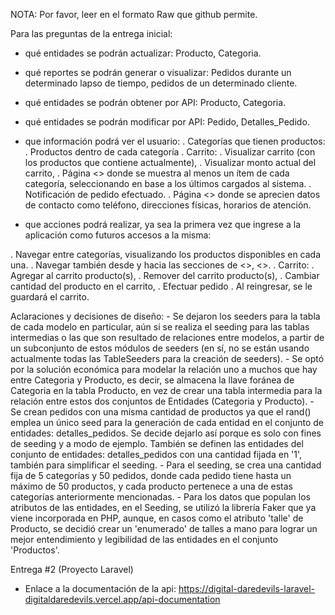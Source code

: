 NOTA: Por favor, leer en el formato Raw que github permite.

Para las preguntas de la entrega inicial:

- qué entidades se podrán actualizar: Producto, Categoria.
- qué reportes se podrán generar o visualizar: Pedidos durante un determinado lapso de tiempo, pedidos de un determinado cliente.
- qué entidades se podrán obtener por API: Producto, Categoria.
- qué entidades se podrán modificar por API: Pedido, Detalles_Pedido.

- que información podrá ver el usuario: 
 . Categorías que tienen productos:
	. Productos dentro de cada categoría
 . Carrito:
	. Visualizar carrito (con los productos que contiene actualmente),
	. Visualizar monto actual del carrito,
 . Página <<Home>> donde se muestra al menos un ítem de cada categoría, seleccionando en base a los últimos cargados al sistema.
 . Notificación de pedido efectuado.
 . Página <<Franquicias>> donde se aprecien datos de contacto como teléfono, direcciones físicas, horarios de atención.

- que acciones podrá realizar, ya sea la primera vez que ingrese a la aplicación como futuros accesos a la misma:

 . Navegar entre categorías, visualizando los productos disponibles en cada una.
 . Navegar también desde y hacia las secciones de <<Franquicias>>, <<Home>>.
 . Carrito:
	. Agregar al carrito producto(s),
	. Remover del carrito producto(s),
	. Cambiar cantidad del producto en el carrito,
	. Efectuar pedido
	. Al reingresar, se le guardará el carrito.
    
Aclaraciones y decisiones de diseño:
    - Se dejaron los seeders para la tabla de cada modelo en particular, aún si se realiza el seeding para las tablas intermedias o las que son resultado de relaciones entre modelos, a partir de un subconjunto de estos módulos de seeders (en sí, no se están usando actualmente todas las TableSeeders para la creación de seeders).
    - Se optó por la solución económica para modelar la relación uno a muchos que hay entre Categoria y Producto, es decir, se almacena la llave foránea de Categoria en la tabla Producto, en vez de crear una tabla intermedia para la relación entre estos dos conjuntos de Entidades (Categoria y Producto).
    - Se crean pedidos con una misma cantidad de productos ya que el rand() emplea un único seed para la generación de cada entidad en el conjunto de entidades: detalles_pedidos. Se decide dejarlo así porque es solo con fines de seeding y a modo de ejemplo. También se definen las entidades del conjunto de entidades: detalles_pedidos con una cantidad fijada en '1', también para simplificar el seeding.
    - Para el seeding, se crea una cantidad fija de 5 categorías y 50 pedidos, donde cada pedido tiene hasta un máximo de 50 productos, y cada producto pertenece a una de estas categorías anteriormente mencionadas.
    - Para los datos que populan los atributos de las entidades, en el Seeding, se utilizó la librería Faker que ya viene incorporada en PHP, aunque, en casos como el atributo 'talle' de Producto, se decidió crear un 'enumerado' de talles a mano para lograr un mejor entendimiento y legibilidad de las entidades en el conjunto 'Productos'.

Entrega #2 (Proyecto Laravel)
 - Enlace a la documentación de la api: https://digital-daredevils-laravel-digitaldaredevils.vercel.app/api-documentation
